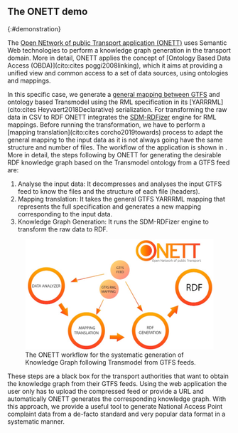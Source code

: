 ## The ONETT demo
{:#demonstration}

The [Open NEtwork of public Transport application (ONETT)](https://osoc-es.github.io/onett/) uses Semantic Web technologies to perform a knowledge graph generation in the transport domain. More in detail, ONETT applies the concept of [Ontology Based Data Access (OBDA)](cito:cites poggi2008linking), which it aims at providing a unified view and common access to a set of data sources, using ontologies and mappings.

In this specific case, we generate a [general mapping between GTFS](https://github.com/osoc-es/onett-back/blob/master/mapping/mapping/mapping.gtfs2trnasmodel.yml) and ontology based Transmodel using the RML specification in its [YARRRML](cito:cites Heyvaert2018Declarative) serialization. For transforming the raw data in CSV to RDF ONETT integrates the [SDM-RDFizer](https://github.com/SDM-TIB/SDM-RDFizer) engine for RML mappings. Before running the transformation, we have to perform a [mapping translation](cito:cites corcho2019towards) process to adapt the general mapping to the input data as it is not always going have the same structure and number of files. The workflow of the application is shown in [](#onett-workflow). More in detail, the steps following by ONETT for generating the desirable RDF knowledge graph based on the Transmodel ontology from a GTFS feed are:

1. Analyse the input data: It decompresses and analyses the input GTFS feed to know the files and the structure of each file (headers).
2. Mapping translation: It takes the general GTFS YARRRML mapping that represents  the full specification and generates a new mapping corresponding to the input data.
3. Knowledge Graph Generation: It runs the SDM-RDFizer engine to transform the raw data to RDF.



<figure id="onett-workflow">
<img src="images/workflow.jpg" alt="[ONETT workflow]" class="figure-narrow">
<figcaption markdown="block">
The ONETT workflow for the systematic generation of Knowledge Graph following Transmodel from GTFS feeds.
</figcaption>
</figure>


These steps are a black box for the transport authorities that want to obtain the knowledge graph from their GTFS feeds. Using the web application the user only has to upload the compressed feed or provide a URL and automatically ONETT generates the corresponding knowledge graph. With this approach, we provide a useful tool to generate National Access Point complaint data from a de-facto standard and very popular data format in a systematic manner.


